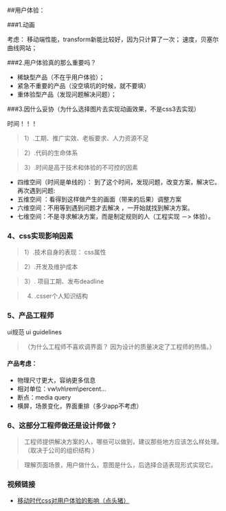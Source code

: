 ##用户体验：

###1.动画

考虑： 移动端性能，transform新能比较好，因为只计算了一次； 速度，贝塞尔曲线网站；

###2.用户体验真的那么重要吗？
- 稀缺型产品（不在乎用户体验）；
- 紧急不重要的产品（没空填坑的时候，就不要填）
- 重体验型产品（发现问题解决问题）；

###3.因什么妥协（为什么选择图片去实现动画效果，不是css3去实现）

时间！！！

> 1）.工期、推广实效、老板要求、人力资源不足

> 2）.代码的生命体系

> 3）.时间是高于技术和体验的不可控的因素

- 四维空间（时间是单线的）： 到了这个时间，发现问题，改变方案，解决它。再次遇到问题:
- 五维空间 ：看得到这样做产生的画面（带来的后果）调整方案
- 六维空间：不用等到遇到问题才去解决 ，一开始就找到解决方案。
- 七维空间：不是寻求解决方案，而是制定规则的人（工程实现 －> 体验）。

### 4、css实现影响因素

> 1）.技术自身的表现： css属性

> 2）.开发及维护成本

> 3）. 项目工期、发布deadline

> 4) .csser个人知识结构 

### 5、产品工程师

ui规范 ui guidelines

>（为什么工程师不喜欢调界面？
因为设计的质量决定了工程师的热情。）

#### 产品考虑：
- 物理尺寸更大，容纳更多信息
-    相对单位：vw\vh\rem\percent...
-    断点：media query
- 横屏，场景变化，界面重排（多少app不考虑）

### 6、这部分工程师做还是设计师做？

> 工程师提供解决方案的人，哪些可以做到，建议那些地方应该怎么样处理。（取决于公司的组织结构
 ）

> 理解页面场景，用户做什么，意图是什么，后选择合适表现形式实现它。

### 视频链接
- [移动时代css对用户体验的影响（点头猪）](http://www.imooc.com/video/6362)
